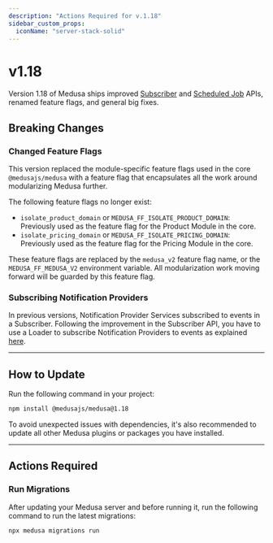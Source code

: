 ```yaml
---
description: "Actions Required for v.1.18"
sidebar_custom_props:
  iconName: "server-stack-solid"
---
```


# v1.18

Version 1.18 of Medusa ships improved [Subscriber](../../development/events/create-subscriber.md) and [Scheduled Job](../../development/scheduled-jobs/create.md) APIs, renamed feature flags, and general big fixes.

## Breaking Changes

### Changed Feature Flags

This version replaced the module-specific feature flags used in the core `@medusajs/medusa` with a feature flag that encapsulates all the work around modularizing Medusa further.

The following feature flags no longer exist:

- `isolate_product_domain` or `MEDUSA_FF_ISOLATE_PRODUCT_DOMAIN`: Previously used as the feature flag for the Product Module in the core.
- `isolate_pricing_domain` or `MEDUSA_FF_ISOLATE_PRICING_DOMAIN`: Previously used as the feature flag for the Pricing Module in the core.

These feature flags are replaced by the `medusa_v2` feature flag name, or the `MEDUSA_FF_MEDUSA_V2` environment variable. All modularization work moving forward will be guarded by this feature flag.

### Subscribing Notification Providers

In previous versions, Notification Provider Services subscribed to events in a Subscriber. Following the improvement in the Subscriber API, you have to use a Loader to subscribe Notification Providers to events as explained [here](../../references/notification/classes/notification.AbstractNotificationService.mdx#subscribe-with-loaders).

---

## How to Update

Run the following command in your project:

```bash npm2yarn
npm install @medusajs/medusa@1.18
```

To avoid unexpected issues with dependencies, it's also recommended to update all other Medusa plugins or packages you have installed.

---

## Actions Required

### Run Migrations

After updating your Medusa server and before running it, run the following command to run the latest migrations:

```bash
npx medusa migrations run
```
